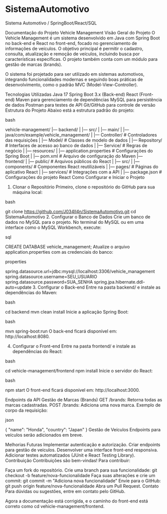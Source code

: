# SistemaAutomotivo
Sistema Automotivo / SpringBoot/React/SQL 

Documentação do Projeto Vehicle Management
Visão Geral do Projeto
O Vehicle Management é um sistema desenvolvido em Java com Spring Boot no back-end e React no front-end, focado no gerenciamento de informações de veículos. O objetivo principal é permitir o cadastro, consulta, atualização e remoção de veículos, incluindo busca por características específicas. O projeto também conta com um módulo para gestão de marcas (brands).

O sistema foi projetado para ser utilizado em sistemas automotivos, integrando funcionalidades modernas e seguindo boas práticas de desenvolvimento, como o padrão MVC (Model-View-Controller).

Tecnologias Utilizadas
Java 17
Spring Boot 3.x (Back-end)
React (Front-end)
Maven para gerenciamento de dependências
MySQL para persistência de dados
Postman para testes de API
Git/GitHub para controle de versão
Estrutura do Projeto
Abaixo está a estrutura padrão do projeto:

bash

vehicle-management/
|— backend/
|   |— src/
|       |— main/
|           |— java/com/example/vehicle_management/
|               |— Controller/  # Controladores das requisições
|               |— Model/        # Classes de modelo de dados
|               |— Repository/   # Interfaces de acesso ao banco de dados
|               |— Service/      # Regras de negócio
|           |— resources/
|               |— application.properties  # Configurações do Spring Boot
|   |— pom.xml  # Arquivo de configuração do Maven
|— frontend/
|   |— public/   # Arquivos públicos do React
|   |— src/
|       |— components/ # Componentes React reutilizáveis
|       |— pages/      # Páginas do aplicativo React
|       |— services/   # Integrações com a API
|   |— package.json    # Configurações do projeto React
Como Configurar e Iniciar o Projeto
1. Clonar o Repositório
Primeiro, clone o repositório do GitHub para sua máquina local:

bash

git clone https://github.com/J034ll4n/SistemaAutomotivo.git
cd SistemaAutomotivo
2. Configurar o Banco de Dados
Crie um banco de dados no MySQL para o projeto. No terminal do MySQL ou em uma interface como o MySQL Workbench, execute:

sql

CREATE DATABASE vehicle_management;
Atualize o arquivo application.properties com as credenciais do banco:

properties

spring.datasource.url=jdbc:mysql://localhost:3306/vehicle_management
spring.datasource.username=SEU_USUARIO
spring.datasource.password=SUA_SENHA
spring.jpa.hibernate.ddl-auto=update
3. Configurar o Back-end
Entre na pasta backend/ e instale as dependências do Maven:

bash

cd backend
mvn clean install
Inicie a aplicação Spring Boot:

bash

mvn spring-boot:run
O back-end ficará disponível em: http://localhost:8080.

4. Configurar o Front-end
Entre na pasta frontend/ e instale as dependências do React:

bash

cd vehicle-management/frontend
npm install
Inicie o servidor do React:

bash

npm start
O front-end ficará disponível em: http://localhost:3000.

Endpoints da API
Gestão de Marcas (Brands)
GET /brands: Retorna todas as marcas cadastradas.
POST /brands: Adiciona uma nova marca.
Exemplo de corpo da requisição:

json

{
    "name": "Honda",
    "country": "Japan"
}
Gestão de Veículos
Endpoints para veículos serão adicionados em breve.

Melhorias Futuras
Implementar autenticação e autorização.
Criar endpoints para gestão de veículos.
Desenvolver uma interface front-end responsiva.
Adicionar testes automatizados (JUnit e React Testing Library).
Contribuição
Contribuições são bem-vindas! Para contribuir:

Faça um fork do repositório.
Crie uma branch para sua funcionalidade: git checkout -b feature/nova-funcionalidade
Faça suas alterações e crie um commit: git commit -m "Adiciona nova funcionalidade"
Envie para o GitHub: git push origin feature/nova-funcionalidade
Abra um Pull Request.
Contato
Para dúvidas ou sugestões, entre em contato pelo GitHub.

Agora a documentação está corrigida, e o caminho do front-end está correto como cd vehicle-management/frontend.
